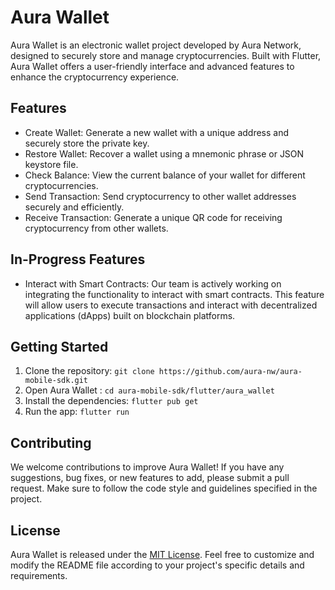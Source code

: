 # Aura Wallet

Aura Wallet is an electronic wallet project developed by Aura Network, designed to securely store and manage cryptocurrencies. Built with Flutter, Aura Wallet offers a user-friendly interface and advanced features to enhance the cryptocurrency experience.

## Features

- Create Wallet: Generate a new wallet with a unique address and securely store the private key.
- Restore Wallet: Recover a wallet using a mnemonic phrase or JSON keystore file.
- Check Balance: View the current balance of your wallet for different cryptocurrencies.
- Send Transaction: Send cryptocurrency to other wallet addresses securely and efficiently.
- Receive Transaction: Generate a unique QR code for receiving cryptocurrency from other wallets.

## In-Progress Features

- Interact with Smart Contracts: Our team is actively working on integrating the functionality to interact with smart contracts. This feature will allow users to execute transactions and interact with decentralized applications (dApps) built on blockchain platforms.

## Getting Started

1. Clone the repository: `git clone https://github.com/aura-nw/aura-mobile-sdk.git`
2. Open Aura Wallet : `cd aura-mobile-sdk/flutter/aura_wallet`
3. Install the dependencies: `flutter pub get`
4. Run the app: `flutter run`

## Contributing

We welcome contributions to improve Aura Wallet! If you have any suggestions, bug fixes, or new features to add, please submit a pull request. Make sure to follow the code style and guidelines specified in the project.

## License

Aura Wallet is released under the [MIT License](https://github.com/aura-nw/aura-mobile-sdk/LICENSE).
Feel free to customize and modify the README file according to your project's specific details and requirements.






